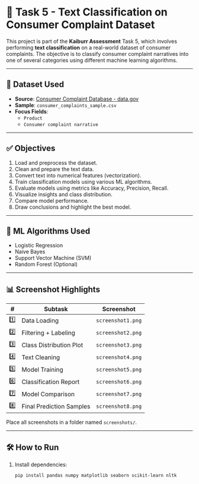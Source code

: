 # 🧠 Task 5 - Text Classification on Consumer Complaint Dataset

This project is part of the **Kaiburr Assessment** Task 5, which involves performing **text classification** on a real-world dataset of consumer complaints. The objective is to classify consumer complaint narratives into one of several categories using different machine learning algorithms.

---

## 📁 Dataset Used

- **Source**: [Consumer Complaint Database - data.gov](https://www.consumerfinance.gov/data-research/consumer-complaints/)
- **Sample**: `consumer_complaints_sample.csv`
- **Focus Fields**:
  - `Product`
  - `Consumer complaint narrative`

---

## ✅ Objectives

1. Load and preprocess the dataset.
2. Clean and prepare the text data.
3. Convert text into numerical features (vectorization).
4. Train classification models using various ML algorithms.
5. Evaluate models using metrics like Accuracy, Precision, Recall.
6. Visualize insights and class distribution.
7. Compare model performance.
8. Draw conclusions and highlight the best model.

---

## 🧪 ML Algorithms Used

- Logistic Regression
- Naive Bayes
- Support Vector Machine (SVM)
- Random Forest (Optional)

---

## 📊 Screenshot Highlights

| # | Subtask | Screenshot |
|--|---------|------------|
| 1️⃣ | Data Loading | `screenshot1.png` |
| 2️⃣ | Filtering + Labeling | `screenshot2.png` |
| 3️⃣ | Class Distribution Plot | `screenshot3.png` |
| 4️⃣ | Text Cleaning | `screenshot4.png` |
| 5️⃣ | Model Training | `screenshot5.png` |
| 6️⃣ | Classification Report | `screenshot6.png` |
| 7️⃣ | Model Comparison | `screenshot7.png` |
| 8️⃣ | Final Prediction Samples | `screenshot8.png` |

Place all screenshots in a folder named `screenshots/`.

---

## 🛠️ How to Run

1. Install dependencies:
   ```bash
   pip install pandas numpy matplotlib seaborn scikit-learn nltk
